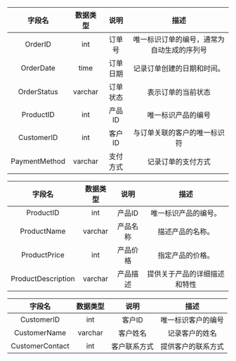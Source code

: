 
|字段名 |数据类型|说明|描述 |
|:-:|:-:|:-:|:-:|
|OrderID|int|订单号|唯一标识订单的编号，通常为自动生成的序列号|  |  |
|OrderDate|time|订单日期|记录订单创建的日期和时间。|
|OrderStatus|varchar|订单状态|表示订单的当前状态|
|ProductID|int |产品ID|唯一标识产品的编号|
|CustomerID |int |客户ID|与订单关联的客户的唯一标识符|
|PaymentMethod |varchar |支付方式|记录订单的支付方式|

|字段名|数据类型|说明|描述|
|:-:|:-:|:-:|:-:|
|ProductID|int|产品ID|唯一标识产品的编号。|
|ProductName|varchar|产品名称|描述产品的名称。|
|ProductPrice|int|产品价格|指定产品的价格。|
|ProductDescription|varchar|产品描述|提供关于产品的详细描述和特性|


|字段名|数据类型|说明|描述|
|:-:|:-:|:-:|:-:|
|CustomerID|int|客户ID|唯一标识客户的编号|
|CustomerName|varchar|客户姓名|记录客户的姓名|
|CustomerContact|int|客户联系方式|提供客户的联系方式|


